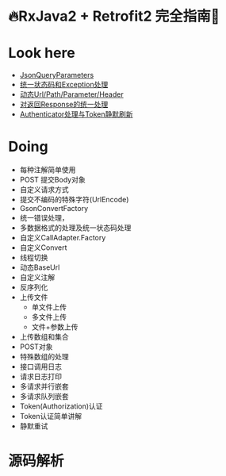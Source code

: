 # 🔥RxJava2 + Retrofit2 完全指南🌰


# Look here
- [JsonQueryParameters](wiki/JsonQueryParameters.md)
- [统一状态码和Exception处理](wiki/统一状态码和Exception处理.md)
- [动态Url/Path/Parameter/Header](wiki/DynamicBaseUrl.md)
- [对返回Response的统一处理](wiki/对返回Response的统一处理.md)
- [Authenticator处理与Token静默刷新](wiki/Authenticator处理与Token静默刷新.md)

# Doing

- 每种注解简单使用
- POST 提交Body对象
- 自定义请求方式
- 提交不编码的特殊字符(UrlEncode)
- GsonConvertFactory
- 统一错误处理，
- 多数据格式的处理及统一状态码处理
- 自定义CallAdapter.Factory
- 自定义Convert
- 线程切换
- 动态BaseUrl
- 自定义注解
- 反序列化
- 上传文件
    - 单文件上传
    - 多文件上传
    - 文件+参数上传
- 上传数组和集合
- POST对象
- 特殊数组的处理
- 接口调用日志
- 请求日志打印
- 多请求并行嵌套
- 多请求队列嵌套
- Token(Authorization)认证
- Token认证简单讲解
- 静默重试

# 源码解析
